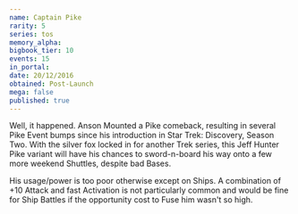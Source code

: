 ```yaml
---
name: Captain Pike
rarity: 5
series: tos
memory_alpha:
bigbook_tier: 10
events: 15
in_portal:
date: 20/12/2016
obtained: Post-Launch
mega: false
published: true
---
```


Well, it happened. Anson Mounted a Pike comeback, resulting in several Pike Event bumps since his introduction in Star Trek: Discovery, Season Two. With the silver fox locked in for another Trek series, this Jeff Hunter Pike variant will have his chances to sword-n-board his way onto a few more weekend Shuttles, despite bad Bases.

His usage/power is too poor otherwise except on Ships. A combination of +10 Attack and fast Activation is not particularly common and would be fine for Ship Battles if the opportunity cost to Fuse him wasn't so high.
